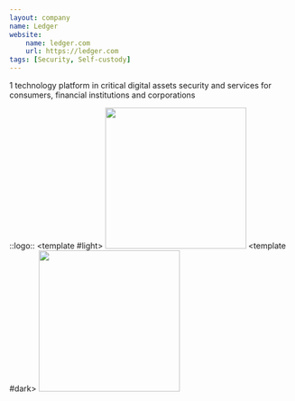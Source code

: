 ```yaml
---
layout: company
name: Ledger
website:
    name: ledger.com
    url: https://ledger.com
tags: [Security, Self-custody]
---
```


<div class="grid grid-cols-1 justify-center items-center h-75">
    <div class="cornered w-90">
        <div class="align-left text-xl">
            <span class="float-left pr-5">
                <span class="text-3xl accent"><carbon-hashtag/></span>
                <span class="text-5em align-bottom font-600 accent">1</span>
            </span>
            technology platform in critical digital assets security and services for consumers, financial institutions and corporations
        </div>
    </div>
</div>

::logo::
<LightOrDark>
    <template #light>
        <img src="/images/ledger-light.svg" width="250" class="mt-5">
    </template>
    <template #dark>
        <img src="/images/ledger-dark.svg" width="250" class="mt-8">
    </template>
</LightOrDark>

<!--
I work at Ledger.

Ledger is the world leader in cryptocurrency security but not only, as we're securing all digital assets.

We build an hardware wallet storing your private keys.

To ease the usage, we develop a bunch of services and I'm develop backend services for these.
-->
